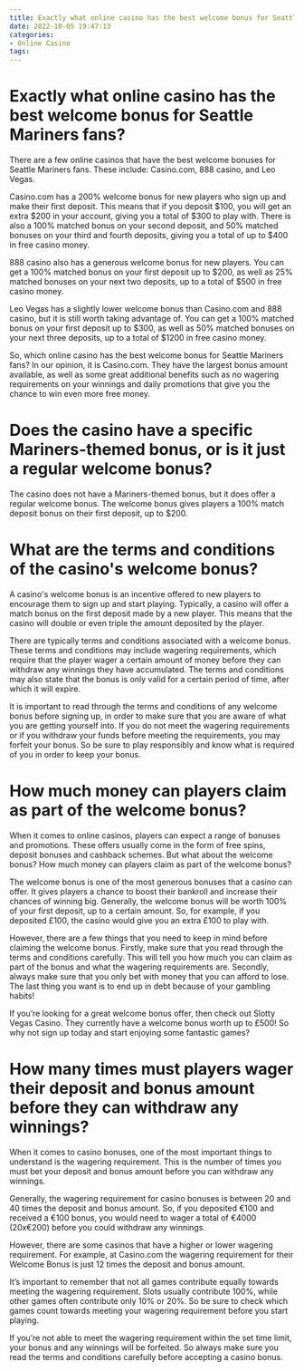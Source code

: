```yaml
---
title: Exactly what online casino has the best welcome bonus for Seattle Mariners fans
date: 2022-10-05 19:47:13
categories:
- Online Casino
tags:
---
```



#  Exactly what online casino has the best welcome bonus for Seattle Mariners fans?

There are a few online casinos that have the best welcome bonuses for Seattle Mariners fans. These include: Casino.com, 888 casino, and Leo Vegas.

Casino.com has a 200% welcome bonus for new players who sign up and make their first deposit. This means that if you deposit $100, you will get an extra $200 in your account, giving you a total of $300 to play with. There is also a 100% matched bonus on your second deposit, and 50% matched bonuses on your third and fourth deposits, giving you a total of up to $400 in free casino money.

888 casino also has a generous welcome bonus for new players. You can get a 100% matched bonus on your first deposit up to $200, as well as 25% matched bonuses on your next two deposits, up to a total of $500 in free casino money.

Leo Vegas has a slightly lower welcome bonus than Casino.com and 888 casino, but it is still worth taking advantage of. You can get a 100% matched bonus on your first deposit up to $300, as well as 50% matched bonuses on your next three deposits, up to a total of $1200 in free casino money.

So, which online casino has the best welcome bonus for Seattle Mariners fans? In our opinion, it is Casino.com. They have the largest bonus amount available, as well as some great additional benefits such as no wagering requirements on your winnings and daily promotions that give you the chance to win even more free money.

#  Does the casino have a specific Mariners-themed bonus, or is it just a regular welcome bonus?

The casino does not have a Mariners-themed bonus, but it does offer a regular welcome bonus. The welcome bonus gives players a 100% match deposit bonus on their first deposit, up to $200.

#  What are the terms and conditions of the casino's welcome bonus?

A casino's welcome bonus is an incentive offered to new players to encourage them to sign up and start playing. Typically, a casino will offer a match bonus on the first deposit made by a new player. This means that the casino will double or even triple the amount deposited by the player.

There are typically terms and conditions associated with a welcome bonus. These terms and conditions may include wagering requirements, which require that the player wager a certain amount of money before they can withdraw any winnings they have accumulated. The terms and conditions may also state that the bonus is only valid for a certain period of time, after which it will expire.

It is important to read through the terms and conditions of any welcome bonus before signing up, in order to make sure that you are aware of what you are getting yourself into. If you do not meet the wagering requirements or if you withdraw your funds before meeting the requirements, you may forfeit your bonus. So be sure to play responsibly and know what is required of you in order to keep your bonus.

#  How much money can players claim as part of the welcome bonus?

When it comes to online casinos, players can expect a range of bonuses and promotions. These offers usually come in the form of free spins, deposit bonuses and cashback schemes. But what about the welcome bonus? How much money can players claim as part of the welcome bonus?

The welcome bonus is one of the most generous bonuses that a casino can offer. It gives players a chance to boost their bankroll and increase their chances of winning big. Generally, the welcome bonus will be worth 100% of your first deposit, up to a certain amount. So, for example, if you deposited £100, the casino would give you an extra £100 to play with.

However, there are a few things that you need to keep in mind before claiming the welcome bonus. Firstly, make sure that you read through the terms and conditions carefully. This will tell you how much you can claim as part of the bonus and what the wagering requirements are. Secondly, always make sure that you only bet with money that you can afford to lose. The last thing you want is to end up in debt because of your gambling habits!

If you’re looking for a great welcome bonus offer, then check out Slotty Vegas Casino. They currently have a welcome bonus worth up to £500! So why not sign up today and start enjoying some fantastic games?

#  How many times must players wager their deposit and bonus amount before they can withdraw any winnings?

When it comes to casino bonuses, one of the most important things to understand is the wagering requirement. This is the number of times you must bet your deposit and bonus amount before you can withdraw any winnings.

Generally, the wagering requirement for casino bonuses is between 20 and 40 times the deposit and bonus amount. So, if you deposited €100 and received a €100 bonus, you would need to wager a total of €4000 (20x€200) before you could withdraw any winnings.

However, there are some casinos that have a higher or lower wagering requirement. For example, at Casino.com the wagering requirement for their Welcome Bonus is just 12 times the deposit and bonus amount.

It’s important to remember that not all games contribute equally towards meeting the wagering requirement. Slots usually contribute 100%, while other games often contribute only 10% or 20%. So be sure to check which games count towards meeting your wagering requirement before you start playing.

If you’re not able to meet the wagering requirement within the set time limit, your bonus and any winnings will be forfeited. So always make sure you read the terms and conditions carefully before accepting a casino bonus.